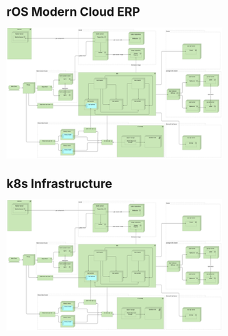 # rOS Modern Cloud ERP
<img border="0" src="https://github.com/vadimprogsource/rOS/blob/main/ros.png">

# k8s Infrastructure
<img border="0" src="https://github.com/vadimprogsource/rOS/blob/main/ros.png">
